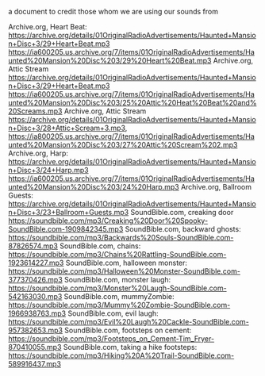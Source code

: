 a document to credit those whom we are using our sounds from

Archive.org, Heart Beat: https://archive.org/details/01OriginalRadioAdvertisements/Haunted+Mansion+Disc+3/29+Heart+Beat.mp3
https://ia600205.us.archive.org/7/items/01OriginalRadioAdvertisements/Haunted%20Mansion%20Disc%203/29%20Heart%20Beat.mp3
Archive.org, Attic Stream https://archive.org/details/01OriginalRadioAdvertisements/Haunted+Mansion+Disc+3/29+Heart+Beat.mp3
https://ia600205.us.archive.org/7/items/01OriginalRadioAdvertisements/Haunted%20Mansion%20Disc%203/25%20Attic%20Heat%20Beat%20and%20Screams.mp3
Archive.org, Attic Stream https://archive.org/details/01OriginalRadioAdvertisements/Haunted+Mansion+Disc+3/28+Attic+Scream+3.mp3,
https://ia800205.us.archive.org/7/items/01OriginalRadioAdvertisements/Haunted%20Mansion%20Disc%203/27%20Attic%20Scream%202.mp3
Archive.org, Harp: https://archive.org/details/01OriginalRadioAdvertisements/Haunted+Mansion+Disc+3/24+Harp.mp3
https://ia600205.us.archive.org/7/items/01OriginalRadioAdvertisements/Haunted%20Mansion%20Disc%203/24%20Harp.mp3
Archive.org, Ballroom Guests: https://archive.org/details/01OriginalRadioAdvertisements/Haunted+Mansion+Disc+3/23+Ballroom+Guests.mp3
SoundBible.com, creaking door https://soundbible.com/mp3/Creaking%20Door%20Spooky-SoundBible.com-1909842345.mp3
SoundBible.com, backward ghosts: https://soundbible.com/mp3/Backwards%20Souls-SoundBible.com-87826574.mp3
SoundBible.com, chains: https://soundbible.com/mp3/Chains%20Rattling-SoundBible.com-1923614227.mp3
SoundBible.com, halloween monster: https://soundbible.com/mp3/Halloween%20Monster-SoundBible.com-377370426.mp3
SoundBible.com, monster laugh: https://soundbible.com/mp3/Monster%20Laugh-SoundBible.com-542163030.mp3
SoundBible.com, mummyZombie: https://soundbible.com/mp3/Mummy%20Zombie-SoundBible.com-1966938763.mp3
SoundBible.com, evil laugh: https://soundbible.com/mp3/Evil%20Laugh%20Cackle-SoundBible.com-957382653.mp3
SoundBible.com, footsteps on cement: https://soundbible.com/mp3/Footsteps_on_Cement-Tim_Fryer-870410055.mp3
SoundBible.com, taking a hike footsteps: https://soundbible.com/mp3/Hiking%20A%20Trail-SoundBible.com-589916437.mp3
